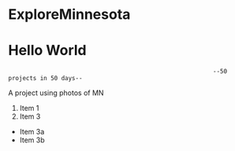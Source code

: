 # ExploreMinnesota
# Hello World 
                                                              --50 projects in 50 days--
                                                         
A project using photos of MN

1. Item 1
2. Item 3
* Item 3a
* Item 3b
